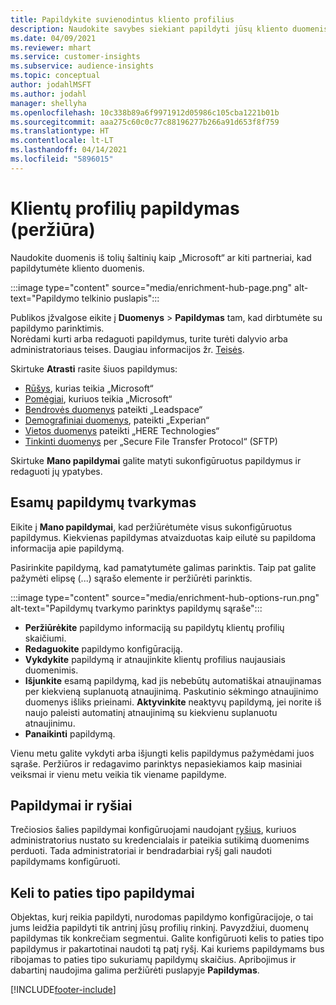 ```yaml
---
title: Papildykite suvienodintus kliento profilius
description: Naudokite savybes siekiant papildyti jūsų kliento duomenis.
ms.date: 04/09/2021
ms.reviewer: mhart
ms.service: customer-insights
ms.subservice: audience-insights
ms.topic: conceptual
author: jodahlMSFT
ms.author: jodahl
manager: shellyha
ms.openlocfilehash: 10c338b89a6f9971912d05986c105cba1221b01b
ms.sourcegitcommit: aaa275c60c0c77c88196277b266a91d653f8f759
ms.translationtype: HT
ms.contentlocale: lt-LT
ms.lasthandoff: 04/14/2021
ms.locfileid: "5896015"
---
```

# <a name="enrichment-for-customer-profiles-preview"></a>Klientų profilių papildymas (peržiūra)

Naudokite duomenis iš tolių šaltinių kaip „Microsoft“ ar kiti partneriai, kad papildytumėte kliento duomenis.

:::image type="content" source="media/enrichment-hub-page.png" alt-text="Papildymo telkinio puslapis":::

Publikos įžvalgose eikite į **Duomenys** > **Papildymas** tam, kad dirbtumėte su papildymo parinktimis.    
Norėdami kurti arba redaguoti papildymus, turite turėti dalyvio arba administratoriaus teises. Daugiau informacijos žr. [Teisės](permissions.md).

Skirtuke **Atrasti** rasite šiuos papildymus:

- [Rūšys](enrichment-microsoft.md), kurias teikia „Microsoft“
- [Pomėgiai](enrichment-microsoft.md), kuriuos teikia „Microsoft“
- [Bendrovės duomenys](enrichment-leadspace.md) pateikti „Leadspace“
- [Demografiniai duomenys](enrichment-experian.md), pateikti „Experian“
- [Vietos duomenys](enrichment-here.md) pateikti „HERE Technologies“
- [Tinkinti duomenys](enrichment-SFTP-custom-import.md) per „Secure File Transfer Protocol“ (SFTP)

Skirtuke **Mano papildymai** galite matyti sukonfigūruotus papildymus ir redaguoti jų ypatybes.

## <a name="manage-existing-enrichments"></a>Esamų papildymų tvarkymas

Eikite į **Mano papildymai**, kad peržiūrėtumėte visus sukonfigūruotus papildymus. Kiekvienas papildymas atvaizduotas kaip eilutė su papildoma informacija apie papildymą.

Pasirinkite papildymą, kad pamatytumėte galimas parinktis. Taip pat galite pažymėti elipsę (...) sąrašo elemente ir peržiūrėti parinktis.

:::image type="content" source="media/enrichment-hub-options-run.png" alt-text="Papildymų tvarkymo parinktys papildymų sąraše":::

- **Peržiūrėkite** papildymo informaciją su papildytų klientų profilių skaičiumi.
- **Redaguokite** papildymo konfigūraciją.
- **Vykdykite** papildymą ir atnaujinkite klientų profilius naujausiais duomenimis.
- **Išjunkite** esamą papildymą, kad jis nebebūtų automatiškai atnaujinamas per kiekvieną suplanuotą atnaujinimą. Paskutinio sėkmingo atnaujinimo duomenys išliks prieinami. **Aktyvinkite** neaktyvų papildymą, jei norite iš naujo paleisti automatinį atnaujinimą su kiekvienu suplanuotu atnaujinimu.
- **Panaikinti** papildymą.

Vienu metu galite vykdyti arba išjungti kelis papildymus pažymėdami juos sąraše. Peržiūros ir redagavimo parinktys nepasiekiamos kaip masiniai veiksmai ir vienu metu veikia tik viename papildyme.

## <a name="enrichments-and-connections"></a>Papildymai ir ryšiai

Trečiosios šalies papildymai konfigūruojami naudojant [ryšius](connections.md), kuriuos administratorius nustato su kredencialais ir pateikia sutikimą duomenims perduoti. Tada administratoriai ir bendradarbiai ryšį gali naudoti papildymams konfigūruoti.  

## <a name="multiple-enrichments-of-the-same-type"></a>Keli to paties tipo papildymai

Objektas, kurį reikia papildyti, nurodomas papildymo konfigūracijoje, o tai jums leidžia papildyti tik antrinį jūsų profilių rinkinį. Pavyzdžiui, duomenų papildymas tik konkrečiam segmentui. Galite konfigūruoti kelis to paties tipo papildymus ir pakartotinai naudoti tą patį ryšį. Kai kuriems papildymams bus ribojamas to paties tipo sukuriamų papildymų skaičius. Apribojimus ir dabartinį naudojima galima peržiūrėti puslapyje **Papildymas**.

[!INCLUDE[footer-include](../includes/footer-banner.md)]
